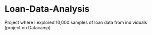 # Loan-Data-Analysis
Project where I explored 10,000 samples of loan data from individuals (project on Datacamp)
